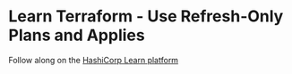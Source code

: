 # Learn Terraform - Use Refresh-Only Plans and Applies

Follow along on the [HashiCorp Learn platform](https://learn.hashicorp.com/)
